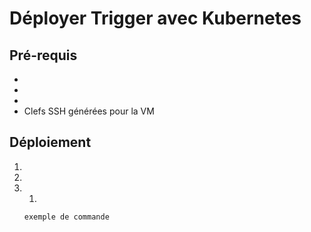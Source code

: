 # Déployer Trigger avec Kubernetes

## Pré-requis
* 
* 
* 
* Clefs SSH générées pour la VM

## Déploiement
1. 
2. 
3. 
	1. 
	```
	exemple de commande
	```
	